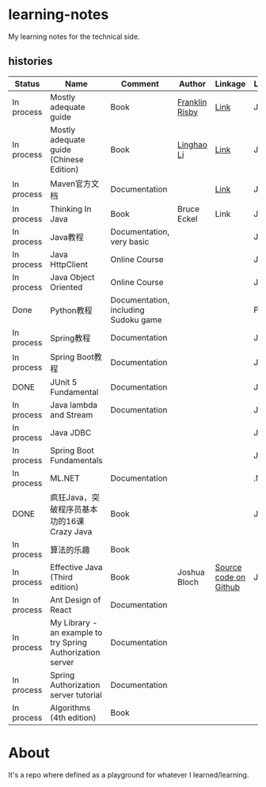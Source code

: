 # learning-notes

My learning notes for the technical side.


## histories    


Status | Name | Comment | Author | Linkage | Language | Folder
----|--------| ---- | ------ | --- | ------- | -------
In process | Mostly adequate guide | Book |  [Franklin Risby](https://github.com/DrBoolean) | [Link](https://github.com/MostlyAdequate/mostly-adequate-guide) | Javascript | [mostly-adequate-guide](./mostly-adequate-guide)
In process | Mostly adequate guide (Chinese Edition) | Book | [Linghao Li](https://github.com/llh911001) | [Link](https://github.com/llh911001/mostly-adequate-guide-chinese/) | Javascript | [mostly-adequate-guide](./mostly-adequate-guide)
In process | Maven官方文档 | Documentation |  | [Link](http://maven.apache.org/guides/index.html) | Java | [Part I](./maven-tutorial), [Part II](./maven-tutorial-2)
In process | Thinking In Java | Book | Bruce Eckel | Link | Java  | [Thinking in java](./thinking_in_java)
In process | Java教程 | Documentation, very basic |  |  | Java | [Link](./java-tutorial)
In process | Java HttpClient | Online Course |  |  | Java | [Link](./java-httpclient)
In process | Java Object Oriented | Online Course |  |  | Java | [Link](./java-object-oriented)
Done | Python教程 | Documentation, including Sudoku game |  |  | Python | [Link](./python-tutorial)
In process | Spring教程 | Documentation |  |  | Java | [Link](./spring-tutorial)
In process | Spring Boot教程 | Documentation |  |  | Java | 
DONE | JUnit 5 Fundamental | Documentation |  |  | Java | 
In process | Java lambda and Stream | Documentation | | | Java | [Link](./java-stream/)
In process | Java JDBC |  | | | Java | [Link](./java-jdbc/)
In process | Spring Boot Fundamentals | | | | Java | [Link](./spring-boot-fundamentals/)
In process | ML.NET | Documentation | | | .Net | 
DONE | 疯狂Java，突破程序员基本功的16课 Crazy Java | Book | | | Java | [Link](./crazy-java-16-lessons)
In process | 算法的乐趣 | Book | | | | [Link](./algorithm-pleasure)
In process | Effective Java (Third edition) | Book | Joshua Bloch | [Source code on Github](https://github.com/jbloch/effective-java-3e-source-code) | Java | [Link](./effective-java)
In process | Ant Design of React | Documentation | | | | [Link](./ant-design-react)
In process | My Library - an example to try Spring Authorization server | Documentation | | | | [Link](./my-library)
In process | Spring Authorization server tutorial | Documentation | | | | [Link](./spring-authorization-tutorial)
In process | Algorithms (4th edition)| Book | | | | [Link](./algorithm-4th)

# About

It's a repo where defined as a playground for whatever I learned/learning.
